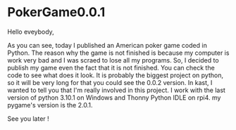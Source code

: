 # PokerGame0.0.1

Hello eveybody,

As you can see, today I published an American poker game coded in Python. The reason why the game is not finished is because my computer is work very bad and I was scraed to lose all my programs. So, I decided to publish my game even the fact that it is not finished. You can check the code to see what does it look. It is probably the biggest project on python, so it will be very long for that you could see the 0.0.2 version. In kast, I wanted to tell you that I'm really involved in this project. I work with the last version of python 3.10.1 on Windows and Thonny Python IDLE on rpi4. my pygame's version is the 2.0.1.

See you later !
